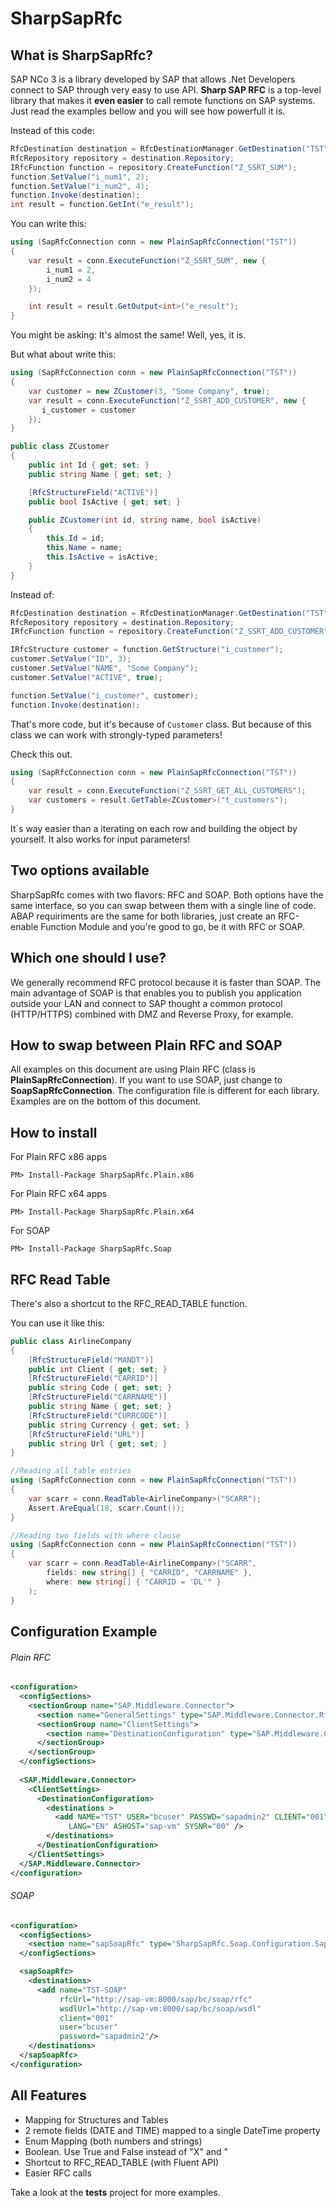 SharpSapRfc
===========

## What is SharpSapRfc?
	
SAP NCo 3 is a library developed by SAP that allows .Net Developers connect to SAP through very easy to use API.
**Sharp SAP RFC** is a top-level library that makes it **even easier** to call remote functions on SAP systems. 
Just read the examples bellow and you will see how powerfull it is.

Instead of this code:

```C#
RfcDestination destination = RfcDestinationManager.GetDestination("TST");
RfcRepository repository = destination.Repository;
IRfcFunction function = repository.CreateFunction("Z_SSRT_SUM");
function.SetValue("i_num1", 2);
function.SetValue("i_num2", 4);
function.Invoke(destination);
int result = function.GetInt("e_result");
```

You can write this:

```C#
using (SapRfcConnection conn = new PlainSapRfcConnection("TST"))
{
    var result = conn.ExecuteFunction("Z_SSRT_SUM", new {
        i_num1 = 2,
        i_num2 = 4
    });

    int result = result.GetOutput<int>("e_result");
}
```

You might be asking: It's almost the same!
Well, yes, it is.

But what about write this:

```C#
using (SapRfcConnection conn = new PlainSapRfcConnection("TST"))
{
    var customer = new ZCustomer(3, "Some Company", true);
    var result = conn.ExecuteFunction("Z_SSRT_ADD_CUSTOMER", new {
       i_customer = customer
    });
}

public class ZCustomer
{
    public int Id { get; set; }
    public string Name { get; set; }

    [RfcStructureField("ACTIVE")]
    public bool IsActive { get; set; }

	public ZCustomer(int id, string name, bool isActive)
	{
		this.Id = id;
		this.Name = name;
		this.IsActive = isActive;
	}
}
```

Instead of:

```C#
RfcDestination destination = RfcDestinationManager.GetDestination("TST");
RfcRepository repository = destination.Repository;
IRfcFunction function = repository.CreateFunction("Z_SSRT_ADD_CUSTOMER");

IRfcStructure customer = function.GetStructure("i_customer");
customer.SetValue("ID", 3);
customer.SetValue("NAME", "Some Company");
customer.SetValue("ACTIVE", true);

function.SetValue("i_customer", customer);
function.Invoke(destination);
```

That's more code, but it's because of `Customer` class.
But because of this class we can work with strongly-typed parameters!

Check this out.

```C#
using (SapRfcConnection conn = new PlainSapRfcConnection("TST"))
{
    var result = conn.ExecuteFunction("Z_SSRT_GET_ALL_CUSTOMERS");
    var customers = result.GetTable<ZCustomer>("t_customers");
}
```

It`s way easier than a iterating on each row and building the object by yourself.
It also works for input parameters!

## Two options available

SharpSapRfc comes with two flavors: RFC and SOAP. Both options have the same interface, so you can swap between them with a single line of code. ABAP requiriments are the same for both libraries, just create an RFC-enable Function Module and you're good to go, be it with RFC or SOAP.

## Which one should I use?

We generally recommend RFC protocol because it is faster than SOAP. The main advantage of SOAP is that enables you to publish you application outside your LAN and connect to SAP thought a common protocol (HTTP/HTTPS) combined with DMZ and Reverse Proxy, for example. 

## How to swap between Plain RFC and SOAP

All examples on this document are using Plain RFC (class is **PlainSapRfcConnection**). If you want to use SOAP, just change to **SoapSapRfcConnection**. The configuration file is different for each library. Examples are on the bottom of this document.

## How to install

For Plain RFC x86 apps

	PM> Install-Package SharpSapRfc.Plain.x86
	
For Plain RFC x64 apps
	
	PM> Install-Package SharpSapRfc.Plain.x64

For SOAP

	PM> Install-Package SharpSapRfc.Soap


## RFC Read Table

There's also a shortcut to the RFC_READ_TABLE function.

You can use it like this:

```C#
public class AirlineCompany
{
	[RfcStructureField("MANDT")]
	public int Client { get; set; }
	[RfcStructureField("CARRID")]
	public string Code { get; set; }
	[RfcStructureField("CARRNAME")]
	public string Name { get; set; }
	[RfcStructureField("CURRCODE")]
	public string Currency { get; set; }
	[RfcStructureField("URL")]
	public string Url { get; set; }
}

//Reading all table entries
using (SapRfcConnection conn = new PlainSapRfcConnection("TST"))
{
    var scarr = conn.ReadTable<AirlineCompany>("SCARR");
    Assert.AreEqual(18, scarr.Count());
}

//Reading two fields with where clause
using (SapRfcConnection conn = new PlainSapRfcConnection("TST"))
{
    var scarr = conn.ReadTable<AirlineCompany>("SCARR", 
        fields: new string[] { "CARRID", "CARRNAME" }, 
        where: new string[] { "CARRID = 'DL'" }
    );
}
```

## Configuration Example

###### Plain RFC

```xml
<configuration>
  <configSections>
    <sectionGroup name="SAP.Middleware.Connector">
      <section name="GeneralSettings" type="SAP.Middleware.Connector.RfcGeneralConfiguration,sapnco" />
      <sectionGroup name="ClientSettings">
        <section name="DestinationConfiguration" type="SAP.Middleware.Connector.RfcDestinationConfiguration, sapnco"/>
      </sectionGroup>
    </sectionGroup>
  </configSections>
  
  <SAP.Middleware.Connector>
    <ClientSettings>
      <DestinationConfiguration>
        <destinations >
          <add NAME="TST" USER="bcuser" PASSWD="sapadmin2" CLIENT="001"
             LANG="EN" ASHOST="sap-vm" SYSNR="00" />
        </destinations>
      </DestinationConfiguration>
    </ClientSettings>
  </SAP.Middleware.Connector>
</configuration>
```


###### SOAP

```xml
<configuration>
  <configSections>
    <section name="sapSoapRfc" type="SharpSapRfc.Soap.Configuration.SapSoapRfcConfigurationSection, SharpSapRfc.Soap" />
  </configSections>

  <sapSoapRfc>
    <destinations>
      <add name="TST-SOAP" 
           rfcUrl="http://sap-vm:8000/sap/bc/soap/rfc"
           wsdlUrl="http://sap-vm:8000/sap/bc/soap/wsdl"
           client="001" 
           user="bcuser" 
           password="sapadmin2"/>
    </destinations>    
  </sapSoapRfc>
</configuration>
```

## All Features

- Mapping for Structures and Tables
- 2 remote fields (DATE and TIME) mapped to a single DateTime property
- Enum Mapping (both numbers and strings)
- Boolean. Use True and False instead of "X" and "
- Shortcut to RFC_READ_TABLE (with Fluent API)
- Easier RFC calls

Take a look at the **tests** project for more examples.
